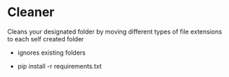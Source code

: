 # Cleaner
Cleans your designated folder by moving different types of file extensions to each self created folder
 - ignores existing folders


- pip install -r requirements.txt
